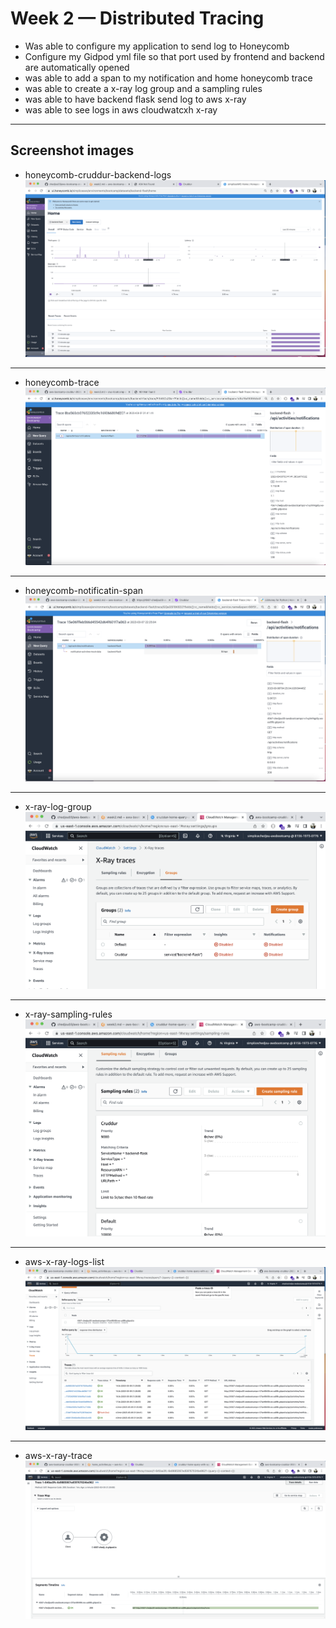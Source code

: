 # Week 2 — Distributed Tracing

- Was able to configure my application to send log to Honeycomb
- Configure my Gidpod yml file so that port used by frontend and backend are automatically opened
- was able to add a span to my notification and home honeycomb trace
- was able to create a x-ray log group and a sampling rules
- was able to have backend flask send log to aws x-ray
- was able to see logs in aws cloudwatcxh x-ray


---
##  Screenshot images


- honeycomb-cruddur-backend-logs
![honeycomb-cruddur-backend-logs](assets/honeycomb-cruddur-backend-logs.png)

---

- honeycomb-trace
![honeycomb-trace](assets/honeycomb-trace.png)

---

- honeycomb-notificatin-span
![honeycomb-notificatin-span](assets/honeycomb-notificatin-span.png)

---

- x-ray-log-group
![x-ray-log-group](assets/x-ray-log-group.png)

---

- x-ray-sampling-rules
![x-ray-sampling-rules](assets/x-ray-sampling-rules.png)

---

- aws-x-ray-logs-list
![aws-x-ray-logs-list](assets/aws-x-ray-logs-list.png)

---

- aws-x-ray-trace
![aws-x-ray-trace](assets/aws-x-ray-trace.png)
